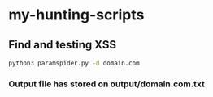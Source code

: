 # my-hunting-scripts

## Find and testing XSS

```bash
python3 paramspider.py -d domain.com
```

### Output file has stored on output/domain.com.txt
